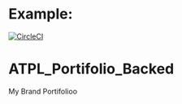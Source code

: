 # Example:
[![CircleCI](https://circleci.com/gh/acele-happy/ATPL_Portifolio_Backed.svg?style=shield)](https://circleci.com/gh/circleci/circleci-docs)

# ATPL_Portifolio_Backed
My Brand Portifolioo
